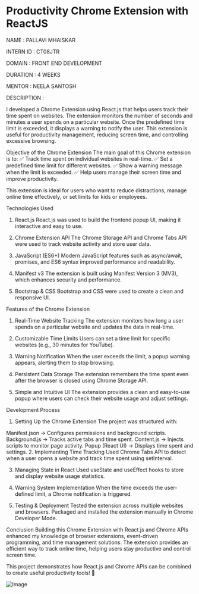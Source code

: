 # Productivity Chrome Extension with ReactJS

NAME : PALLAVI MHAISKAR

INTERN ID : CT08JTR

DOMAIN : FRONT END DEVELOPMENT

DURATION : 4 WEEKS

MENTOR : NEELA SANTOSH

DESCRIPTION :

I developed a Chrome Extension using React.js that helps users track their time spent on websites. The extension monitors the number of seconds and minutes a user spends on a particular website. Once the predefined time limit is exceeded, it displays a warning to notify the user. This extension is useful for productivity management, reducing screen time, and controlling excessive browsing.

Objective of the Chrome Extension
The main goal of this Chrome extension is to:
✅ Track time spent on individual websites in real-time.
✅ Set a predefined time limit for different websites.
✅ Show a warning message when the limit is exceeded.
✅ Help users manage their screen time and improve productivity.

This extension is ideal for users who want to reduce distractions, manage online time effectively, or set limits for kids or employees.

Technologies Used
1. React.js
React.js was used to build the frontend popup UI, making it interactive and easy to use.

2. Chrome Extension API
The Chrome Storage API and Chrome Tabs API were used to track website activity and store user data.

3. JavaScript (ES6+)
Modern JavaScript features such as async/await, promises, and ES6 syntax improved performance and readability.

4. Manifest v3
The extension is built using Manifest Version 3 (MV3), which enhances security and performance.

5. Bootstrap & CSS
Bootstrap and CSS were used to create a clean and responsive UI.

Features of the Chrome Extension
1. Real-Time Website Tracking
The extension monitors how long a user spends on a particular website and updates the data in real-time.

2. Customizable Time Limits
Users can set a time limit for specific websites (e.g., 30 minutes for YouTube).

3. Warning Notification
When the user exceeds the limit, a popup warning appears, alerting them to stop browsing.

4. Persistent Data Storage
The extension remembers the time spent even after the browser is closed using Chrome Storage API.

5. Simple and Intuitive UI
The extension provides a clean and easy-to-use popup where users can check their website usage and adjust settings.

Development Process
1. Setting Up the Chrome Extension
The project was structured with:

Manifest.json → Configures permissions and background scripts.
Background.js → Tracks active tabs and time spent.
Content.js → Injects scripts to monitor page activity.
Popup (React UI) → Displays time spent and settings.
2. Implementing Time Tracking
Used Chrome Tabs API to detect when a user opens a website and track time spent using setInterval.

3. Managing State in React
Used useState and useEffect hooks to store and display website usage statistics.

4. Warning System Implementation
When the time exceeds the user-defined limit, a Chrome notification is triggered.

5. Testing & Deployment
Tested the extension across multiple websites and browsers.
Packaged and installed the extension manually in Chrome Developer Mode.

Conclusion
Building this Chrome Extension with React.js and Chrome APIs enhanced my knowledge of browser extensions, event-driven programming, and time management solutions. The extension provides an efficient way to track online time, helping users stay productive and control screen time.

This project demonstrates how React.js and Chrome APIs can be combined to create useful productivity tools! 🚀

![Image](https://github.com/user-attachments/assets/853157a0-cbcc-4822-9481-ffe0b8a48afc)
  
